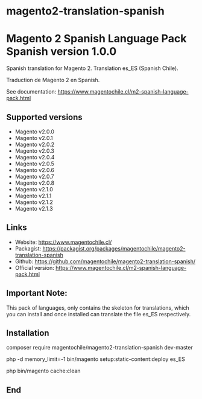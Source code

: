 # magento2-translation-spanish
# Magento 2 Spanish Language Pack Spanish version 1.0.0

Spanish translation for Magento 2. Translation es_ES (Spanish Chile).

Traduction de Magento 2 en Spanish.

See documentation: https://www.magentochile.cl/m2-spanish-language-pack.html


## Supported versions

* Magento v2.0.0
* Magento v2.0.1
* Magento v2.0.2
* Magento v2.0.3
* Magento v2.0.4
* Magento v2.0.5
* Magento v2.0.6
* Magento v2.0.7
* Magento v2.0.8
* Magento v2.1.0
* Magento v2.1.1
* Magento v2.1.2
* Magento v2.1.3

## Links

* Website: https://www.magentochile.cl/
* Packagist: https://packagist.org/packages/magentochile/magento2-translation-spanish
* Github: https://github.com/magentochile/magento2-translation-spanish/
* Official version: https://www.magentochile.cl/m2-spanish-language-pack.html

## Important Note: 
This pack of languages, only contains the skeleton for translations, which you can install and once installed can translate the file es_ES respectively.

## Installation
composer require magentochile/magento2-translation-spanish dev-master

php -d memory_limit=-1 bin/magento setup:static-content:deploy es_ES

php bin/magento cache:clean

## End
